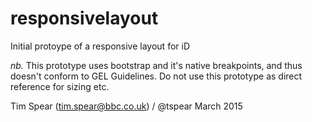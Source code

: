 # responsivelayout

Initial protoype of a responsive layout for iD

*nb.* This prototype uses bootstrap and it's native breakpoints, and thus doesn't conform to GEL Guidelines. Do not use this prototype as direct reference for sizing etc.


Tim Spear (tim.spear@bbc.co.uk) / @tspear
March 2015
